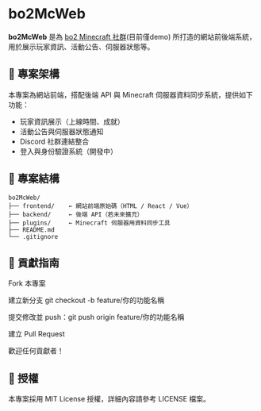 # bo2McWeb

**bo2McWeb** 是為 [bo2 Minecraft 社群](https://yujun-bo2.github.io/bo2McWeb/)(目前僅demo) 所打造的網站前後端系統，用於展示玩家資訊、活動公告、伺服器狀態等。

## 🔧 專案架構

本專案為網站前端，搭配後端 API 與 Minecraft 伺服器資料同步系統，提供如下功能：

- 玩家資訊展示（上線時間、成就）
- 活動公告與伺服器狀態通知
- Discord 社群連結整合
- 登入與身份驗證系統（開發中）

## 📁 專案結構

```plaintext
bo2McWeb/
├── frontend/    ← 網站前端原始碼（HTML / React / Vue）
├── backend/     ← 後端 API（若未來擴充）
├── plugins/     ← Minecraft 伺服器用資料同步工具
├── README.md
└── .gitignore
```

## 👥 貢獻指南
Fork 本專案

建立新分支 git checkout -b feature/你的功能名稱

提交修改並 push：git push origin feature/你的功能名稱

建立 Pull Request

歡迎任何貢獻者！

## 📜 授權
本專案採用 MIT License 授權，詳細內容請參考 LICENSE 檔案。
